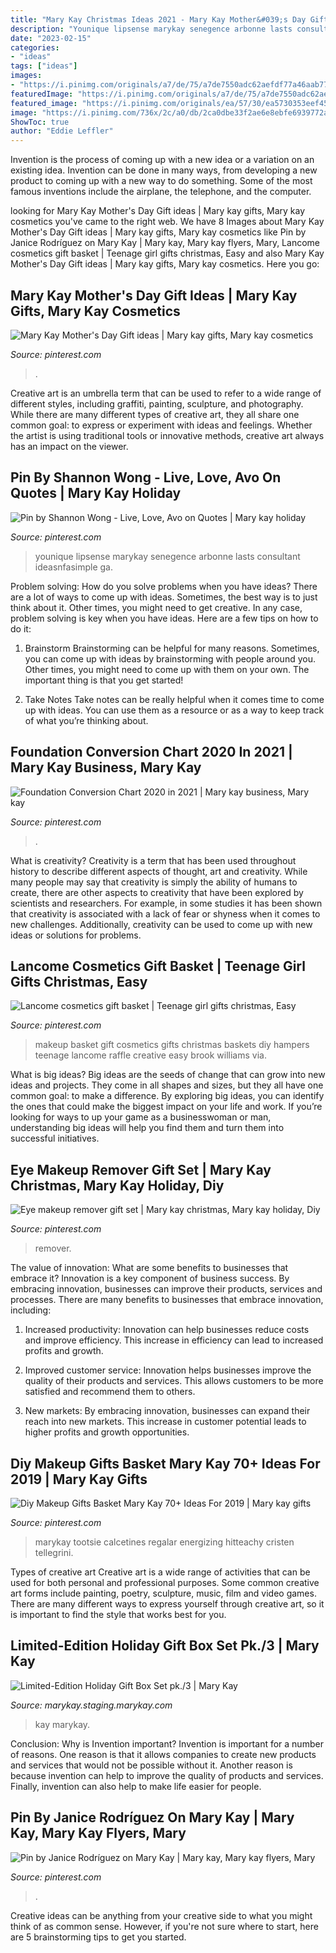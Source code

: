 ```yaml
---
title: "Mary Kay Christmas Ideas 2021 - Mary Kay Mother&#039;s Day Gift Ideas"
description: "Younique lipsense marykay senegence arbonne lasts consultant ideasnfasimple ga"
date: "2023-02-15"
categories:
- "ideas"
tags: ["ideas"]
images:
- "https://i.pinimg.com/originals/a7/de/75/a7de7550adc62aefdf77a46aab7769b1.jpg"
featuredImage: "https://i.pinimg.com/originals/a7/de/75/a7de7550adc62aefdf77a46aab7769b1.jpg"
featured_image: "https://i.pinimg.com/originals/ea/57/30/ea5730353eef451d462959c632d3d24e.jpg"
image: "https://i.pinimg.com/736x/2c/a0/db/2ca0dbe33f2ae6e8ebfe6939772a0993.jpg"
ShowToc: true
author: "Eddie Leffler"
---
```



Invention is the process of coming up with a new idea or a variation on an existing idea. Invention can be done in many ways, from developing a new product to coming up with a new way to do something. Some of the most famous inventions include the airplane, the telephone, and the computer.

	

		
looking for Mary Kay Mother&#039;s Day Gift ideas | Mary kay gifts, Mary kay cosmetics you've came to the right web. We have 8 Images about Mary Kay Mother&#039;s Day Gift ideas | Mary kay gifts, Mary kay cosmetics like Pin by Janice Rodríguez on Mary Kay | Mary kay, Mary kay flyers, Mary, Lancome cosmetics gift basket | Teenage girl gifts christmas, Easy and also Mary Kay Mother&#039;s Day Gift ideas | Mary kay gifts, Mary kay cosmetics. Here you go:
		
    
## Mary Kay Mother&#039;s Day Gift Ideas | Mary Kay Gifts, Mary Kay Cosmetics

<img loading=lazy src="https://i.pinimg.com/originals/01/56/0f/01560f4de76daf065b020fdac93bbe7a.jpg" onerror="this.onerror=null;this.src='https://tse2.mm.bing.net/th?id=OIP.URUgoxNdmv07d7suIWgsxwHaLH&amp;pid=15.1';" alt="Mary Kay Mother&#039;s Day Gift ideas | Mary kay gifts, Mary kay cosmetics">

_Source: pinterest.com_

>. 

	

Creative art is an umbrella term that can be used to refer to a wide range of different styles, including graffiti, painting, sculpture, and photography. While there are many different types of creative art, they all share one common goal: to express or experiment with ideas and feelings. Whether the artist is using traditional tools or innovative methods, creative art always has an impact on the viewer.

    
## Pin By Shannon Wong - Live, Love, Avo On Quotes | Mary Kay Holiday

<img loading=lazy src="https://i.pinimg.com/originals/ea/57/30/ea5730353eef451d462959c632d3d24e.jpg" onerror="this.onerror=null;this.src='https://tse4.mm.bing.net/th?id=OIP.ve1tPjuONjwZpnDLhI21kwHaJ4&amp;pid=15.1';" alt="Pin by Shannon Wong - Live, Love, Avo on Quotes | Mary kay holiday">

_Source: pinterest.com_

>younique lipsense marykay senegence arbonne lasts consultant ideasnfasimple ga. 

	

Problem solving: How do you solve problems when you have ideas?
There are a lot of ways to come up with ideas. Sometimes, the best way is to just think about it. Other times, you might need to get creative. In any case, problem solving is key when you have ideas. Here are a few tips on how to do it:
1. Brainstorm
Brainstorming can be helpful for many reasons. Sometimes, you can come up with ideas by brainstorming with people around you. Other times, you might need to come up with them on your own. The important thing is that you get started!

2. Take Notes
Take notes can be really helpful when it comes time to come up with ideas. You can use them as a resource or as a way to keep track of what you’re thinking about.

    
## Foundation Conversion Chart 2020 In 2021 | Mary Kay Business, Mary Kay

<img loading=lazy src="https://i.pinimg.com/originals/9e/8d/0a/9e8d0ac8c99ba0510184d0a53d30420f.jpg" onerror="this.onerror=null;this.src='https://tse1.mm.bing.net/th?id=OIP.69nVMVerZqdXNzJxLkZWYQHaJj&amp;pid=15.1';" alt="Foundation Conversion Chart 2020 in 2021 | Mary kay business, Mary kay">

_Source: pinterest.com_

>. 

	

What is creativity?
Creativity is a term that has been used throughout history to describe different aspects of thought, art and creativity. While many people may say that creativity is simply the ability of humans to create, there are other aspects to creativity that have been explored by scientists and researchers. For example, in some studies it has been shown that creativity is associated with a lack of fear or shyness when it comes to new challenges. Additionally, creativity can be used to come up with new ideas or solutions for problems.

    
## Lancome Cosmetics Gift Basket | Teenage Girl Gifts Christmas, Easy

<img loading=lazy src="https://i.pinimg.com/736x/1f/b6/0c/1fb60c8b5192c4cd42bcde1e6ae35348--make-up-gift-basket-makeup-gift-basket-ideas.jpg" onerror="this.onerror=null;this.src='https://tse2.mm.bing.net/th?id=OIP.b76PFl98KivKZ5ozt75FRQHaJ4&amp;pid=15.1';" alt="Lancome cosmetics gift basket | Teenage girl gifts christmas, Easy">

_Source: pinterest.com_

>makeup basket gift cosmetics gifts christmas baskets diy hampers teenage lancome raffle creative easy brook williams via. 

	

What is big ideas?
Big ideas are the seeds of change that can grow into new ideas and projects. They come in all shapes and sizes, but they all have one common goal: to make a difference. By exploring big ideas, you can identify the ones that could make the biggest impact on your life and work. If you’re looking for ways to up your game as a businesswoman or man, understanding big ideas will help you find them and turn them into successful initiatives.

    
## Eye Makeup Remover Gift Set | Mary Kay Christmas, Mary Kay Holiday, Diy

<img loading=lazy src="https://i.pinimg.com/originals/15/eb/e6/15ebe6d830164f93a93b17ff89574c27.jpg" onerror="this.onerror=null;this.src='https://tse2.mm.bing.net/th?id=OIP.w_NvhS-UyI9-iSKSPi_aAgHaMX&amp;pid=15.1';" alt="Eye makeup remover gift set | Mary kay christmas, Mary kay holiday, Diy">

_Source: pinterest.com_

>remover. 

	

The value of innovation: What are some benefits to businesses that embrace it?
Innovation is a key component of business success. By embracing innovation, businesses can improve their products, services and processes. There are many benefits to businesses that embrace innovation, including: 
1. Increased productivity: Innovation can help businesses reduce costs and improve efficiency. This increase in efficiency can lead to increased profits and growth.

2. Improved customer service: Innovation helps businesses improve the quality of their products and services. This allows customers to be more satisfied and recommend them to others.

3. New markets: By embracing innovation, businesses can expand their reach into new markets. This increase in customer potential leads to higher profits and growth opportunities.

    
## Diy Makeup Gifts Basket Mary Kay 70+ Ideas For 2019 | Mary Kay Gifts

<img loading=lazy src="https://i.pinimg.com/originals/a7/de/75/a7de7550adc62aefdf77a46aab7769b1.jpg" onerror="this.onerror=null;this.src='https://tse3.mm.bing.net/th?id=OIP.Z9ySXvzFg5EnBi16qAkO_gAAAA&amp;pid=15.1';" alt="Diy Makeup Gifts Basket Mary Kay 70+ Ideas For 2019 | Mary kay gifts">

_Source: pinterest.com_

>marykay tootsie calcetines regalar energizing hitteachy cristen tellegrini. 

	

Types of creative art
Creative art is a wide range of activities that can be used for both personal and professional purposes. Some common creative art forms include painting, poetry, sculpture, music, film and video games. There are many different ways to express yourself through creative art, so it is important to find the style that works best for you.

    
## Limited-Edition Holiday Gift Box Set Pk./3 | Mary Kay

<img loading=lazy src="https://pimg.us.staging.marykaycdn.com/HeroZoom/10000/mary-kay-holiday-gift-box-set.jpg" onerror="this.onerror=null;this.src='https://tse3.mm.bing.net/th?id=OIP.nT5pbHUQs-_mXp357hs9qQHaJ3&amp;pid=15.1';" alt="Limited-Edition Holiday Gift Box Set pk./3 | Mary Kay">

_Source: marykay.staging.marykay.com_

>kay marykay. 

	

Conclusion: Why is Invention important?
Invention is important for a number of reasons. One reason is that it allows companies to create new products and services that would not be possible without it. Another reason is because invention can help to improve the quality of products and services. Finally, invention can also help to make life easier for people.

    
## Pin By Janice Rodríguez On Mary Kay | Mary Kay, Mary Kay Flyers, Mary

<img loading=lazy src="https://i.pinimg.com/736x/2c/a0/db/2ca0dbe33f2ae6e8ebfe6939772a0993.jpg" onerror="this.onerror=null;this.src='https://tse2.mm.bing.net/th?id=OIP.ptjfpWE5xnsqNYJ1tNOCxAHaLH&amp;pid=15.1';" alt="Pin by Janice Rodríguez on Mary Kay | Mary kay, Mary kay flyers, Mary">

_Source: pinterest.com_

>. 

	

Creative ideas can be anything from your creative side to what you might think of as common sense. However, if you're not sure where to start, here are 5 brainstorming tips to get you started.

